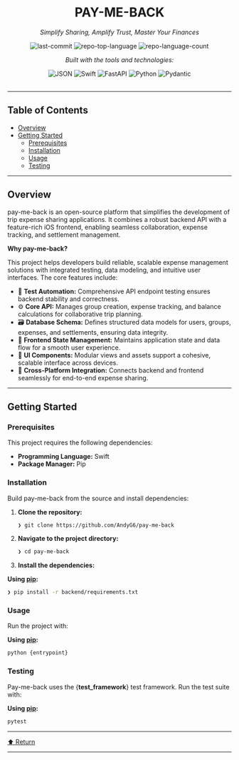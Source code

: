 <div id="top">

<!-- HEADER STYLE: CLASSIC -->
<div align="center">


# PAY-ME-BACK

<em>Simplify Sharing, Amplify Trust, Master Your Finances</em>

<!-- BADGES -->
<img src="https://img.shields.io/github/last-commit/AndyG6/pay-me-back?style=flat&logo=git&logoColor=white&color=0080ff" alt="last-commit">
<img src="https://img.shields.io/github/languages/top/AndyG6/pay-me-back?style=flat&color=0080ff" alt="repo-top-language">
<img src="https://img.shields.io/github/languages/count/AndyG6/pay-me-back?style=flat&color=0080ff" alt="repo-language-count">

<em>Built with the tools and technologies:</em>

<img src="https://img.shields.io/badge/JSON-000000.svg?style=flat&logo=JSON&logoColor=white" alt="JSON">
<img src="https://img.shields.io/badge/Swift-F05138.svg?style=flat&logo=Swift&logoColor=white" alt="Swift">
<img src="https://img.shields.io/badge/FastAPI-009688.svg?style=flat&logo=FastAPI&logoColor=white" alt="FastAPI">
<img src="https://img.shields.io/badge/Python-3776AB.svg?style=flat&logo=Python&logoColor=white" alt="Python">
<img src="https://img.shields.io/badge/Pydantic-E92063.svg?style=flat&logo=Pydantic&logoColor=white" alt="Pydantic">

</div>
<br>

---

## Table of Contents

- [Overview](#overview)
- [Getting Started](#getting-started)
    - [Prerequisites](#prerequisites)
    - [Installation](#installation)
    - [Usage](#usage)
    - [Testing](#testing)

---

## Overview

pay-me-back is an open-source platform that simplifies the development of trip expense sharing applications. It combines a robust backend API with a feature-rich iOS frontend, enabling seamless collaboration, expense tracking, and settlement management.

**Why pay-me-back?**

This project helps developers build reliable, scalable expense management solutions with integrated testing, data modeling, and intuitive user interfaces. The core features include:

- 🧪 **Test Automation:** Comprehensive API endpoint testing ensures backend stability and correctness.
- ⚙️ **Core API:** Manages group creation, expense tracking, and balance calculations for collaborative trip planning.
- 🗃️ **Database Schema:** Defines structured data models for users, groups, expenses, and settlements, ensuring data integrity.
- 📱 **Frontend State Management:** Maintains application state and data flow for a smooth user experience.
- 🎨 **UI Components:** Modular views and assets support a cohesive, scalable interface across devices.
- 🔄 **Cross-Platform Integration:** Connects backend and frontend seamlessly for end-to-end expense sharing.

---

## Getting Started

### Prerequisites

This project requires the following dependencies:

- **Programming Language:** Swift
- **Package Manager:** Pip

### Installation

Build pay-me-back from the source and install dependencies:

1. **Clone the repository:**

    ```sh
    ❯ git clone https://github.com/AndyG6/pay-me-back
    ```

2. **Navigate to the project directory:**

    ```sh
    ❯ cd pay-me-back
    ```

3. **Install the dependencies:**

**Using [pip](https://pypi.org/project/pip/):**

```sh
❯ pip install -r backend/requirements.txt
```

### Usage

Run the project with:

**Using [pip](https://pypi.org/project/pip/):**

```sh
python {entrypoint}
```

### Testing

Pay-me-back uses the {__test_framework__} test framework. Run the test suite with:

**Using [pip](https://pypi.org/project/pip/):**

```sh
pytest
```

---

<div align="left"><a href="#top">⬆ Return</a></div>

---
